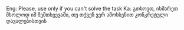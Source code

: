 Eng: Please, use only if you can't solve the task
Ka: გთხოვთ, იხმარეთ მხოლოდ იმ შემთხვევაში, თუ თქვენ ვერ ამოხსენით კონკრეტული დავალებისთვის

